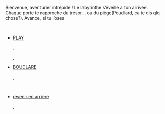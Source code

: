 Bienvenue, aventurier intrépide ! Le labyrinthe s’éveille à ton arrivée. Chaque porte te rapproche du trésor… ou du piège(Poudlard, ca te dis qlq chose?). Avance, si tu l’oses




<ul>

&nbsp; <li><a href="entree\_play.md">PLAY</li>      

&nbsp; </ul>

<ul>

&nbsp; <li><a href="boudlare.md">BOUDLARE</li>      

&nbsp; </ul>

<ul>

&nbsp; <li><a href="la\_chambre\_de\_yasmine.md">revenir en arriere</li>      

&nbsp; </ul>

